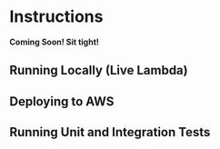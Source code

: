 # Instructions

**Coming Soon! Sit tight!**

## Running Locally (Live Lambda)

## Deploying to AWS

## Running Unit and Integration Tests
